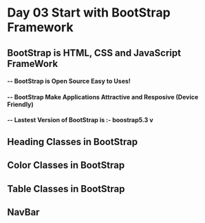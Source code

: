 # Day 03 Start with BootStrap Framework 
## BootStrap is HTML, CSS and JavaScript FrameWork

#### -- BootStrap  is  Open Source Easy to Uses!
#### -- BootStrap Make Applications Attractive and Resposive (Device Friendly)
#### -- Lastest Version of BootStrap is :- boostrap5.3 v


## Heading Classes in BootStrap
## Color Classes in BootStrap
## Table Classes in BootStrap
## NavBar

